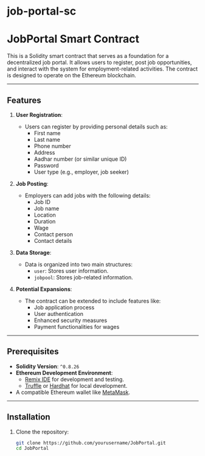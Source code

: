 # job-portal-sc
# JobPortal Smart Contract

This is a Solidity smart contract that serves as a foundation for a decentralized job portal. It allows users to register, post job opportunities, and interact with the system for employment-related activities. The contract is designed to operate on the Ethereum blockchain.

---

## Features

1. **User Registration**:
   - Users can register by providing personal details such as:
     - First name
     - Last name
     - Phone number
     - Address
     - Aadhar number (or similar unique ID)
     - Password
     - User type (e.g., employer, job seeker)

2. **Job Posting**:
   - Employers can add jobs with the following details:
     - Job ID
     - Job name
     - Location
     - Duration
     - Wage
     - Contact person
     - Contact details

3. **Data Storage**:
   - Data is organized into two main structures:
     - `user`: Stores user information.
     - `jobpool`: Stores job-related information.

4. **Potential Expansions**:
   - The contract can be extended to include features like:
     - Job application process
     - User authentication
     - Enhanced security measures
     - Payment functionalities for wages

---

## Prerequisites

- **Solidity Version**: `^0.8.26`
- **Ethereum Development Environment**:
  - [Remix IDE](https://remix.ethereum.org/) for development and testing.
  - [Truffle](https://trufflesuite.com/) or [Hardhat](https://hardhat.org/) for local development.
- A compatible Ethereum wallet like [MetaMask](https://metamask.io/).

---

## Installation

1. Clone the repository:
   ```bash
   git clone https://github.com/yourusername/JobPortal.git
   cd JobPortal
